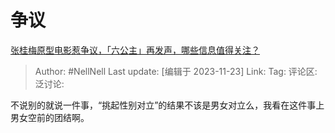 # 争议

[张桂梅原型电影惹争议，「六公主」再发声，哪些信息值得关注？](https://www.zhihu.com/question/630914323/answer/3299955887)

> Author: #NellNell
> Last update: [编辑于 2023-11-23]
> Link:
> Tag:
> 评论区:
> 泛讨论:

不说别的就说一件事，“挑起性别对立”的结果不该是男女对立么，我看在这件事上男女空前的团结啊。
